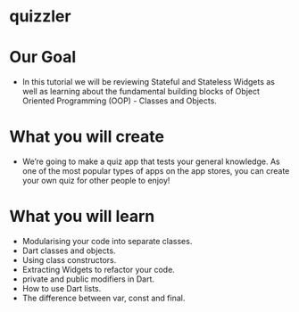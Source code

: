 # quizzler

# Our Goal
* In this tutorial we will be reviewing Stateful and Stateless Widgets as well as learning about the fundamental building blocks of Object Oriented Programming (OOP) - Classes and Objects.

# What you will create
* We’re going to make a quiz app that tests your general knowledge. As one of the most popular types of apps on the app stores, you can create your own quiz for other people to enjoy!

# What you will learn
* Modularising your code into separate classes.
* Dart classes and objects.
* Using class constructors.
* Extracting Widgets to refactor your code.
* private and public modifiers in Dart.
* How to use Dart lists.
* The difference between var, const and final.
